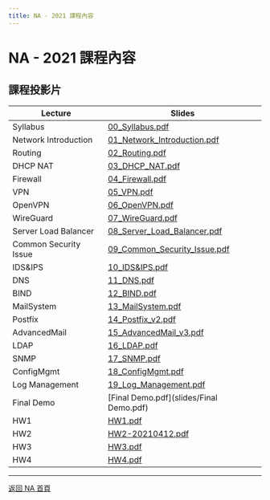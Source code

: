 ```yaml
---
title: NA - 2021 課程內容
---
```


# NA - 2021 課程內容

## 課程投影片

| Lecture | Slides |
| ------- | ------ |
| Syllabus | [00_Syllabus.pdf](slides/00_Syllabus.pdf) |
| Network Introduction | [01_Network_Introduction.pdf](slides/01_Network_Introduction.pdf) |
| Routing | [02_Routing.pdf](slides/02_Routing.pdf) |
| DHCP NAT | [03_DHCP_NAT.pdf](slides/03_DHCP_NAT.pdf) |
| Firewall | [04_Firewall.pdf](slides/04_Firewall.pdf) |
| VPN | [05_VPN.pdf](slides/05_VPN.pdf) |
| OpenVPN | [06_OpenVPN.pdf](slides/06_OpenVPN.pdf) |
| WireGuard | [07_WireGuard.pdf](slides/07_WireGuard.pdf) |
| Server Load Balancer | [08_Server_Load_Balancer.pdf](slides/08_Server_Load_Balancer.pdf) |
| Common Security Issue | [09_Common_Security_Issue.pdf](slides/09_Common_Security_Issue.pdf) |
| IDS&IPS | [10_IDS&IPS.pdf](slides/10_IDS&IPS.pdf) |
| DNS | [11_DNS.pdf](slides/11_DNS.pdf) |
| BIND | [12_BIND.pdf](slides/12_BIND.pdf) |
| MailSystem | [13_MailSystem.pdf](slides/13_MailSystem.pdf) |
| Postfix | [14_Postfix_v2.pdf](slides/14_Postfix_v2.pdf) |
| AdvancedMail | [15_AdvancedMail_v3.pdf](slides/15_AdvancedMail_v3.pdf) |
| LDAP | [16_LDAP.pdf](slides/16_LDAP.pdf) |
| SNMP | [17_SNMP.pdf](slides/17_SNMP.pdf) |
| ConfigMgmt | [18_ConfigMgmt.pdf](slides/18_ConfigMgmt.pdf) |
| Log Management | [19_Log_Management.pdf](slides/19_Log_Management.pdf) |
| Final Demo | [Final Demo.pdf](slides/Final Demo.pdf) |
| HW1 | [HW1.pdf](slides/HW1.pdf) |
| HW2 | [HW2-20210412.pdf](slides/HW2-20210412.pdf) |
| HW3 | [HW3.pdf](slides/HW3.pdf) |
| HW4 | [HW4.pdf](slides/HW4.pdf) |

---

[返回 NA 首頁](/na/)
